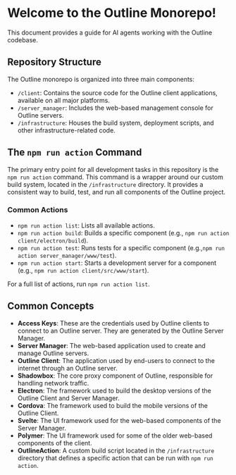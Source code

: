 # Welcome to the Outline Monorepo!

This document provides a guide for AI agents working with the Outline codebase.

## Repository Structure

The Outline monorepo is organized into three main components:

*   `/client`: Contains the source code for the Outline client applications, available on all major platforms.
*   `/server_manager`: Includes the web-based management console for Outline servers.
*   `/infrastructure`: Houses the build system, deployment scripts, and other infrastructure-related code.

## The `npm run action` Command

The primary entry point for all development tasks in this repository is the `npm run action` command. This command is a wrapper around our custom build system, located in the `/infrastructure` directory. It provides a consistent way to build, test, and run all components of the Outline project.

### Common Actions

*   `npm run action list`: Lists all available actions.
*   `npm run action build`: Builds a specific component (e.g., `npm run action client/electron/build`).
*   `npm run action test`: Runs tests for a specific component (e.g.,`npm run action server_manager/www/test`).
*   `npm run action start`: Starts a development server for a component (e.g., `npm run action client/src/www/start`).

For a full list of actions, run `npm run action list`.

## Common Concepts

*   **Access Keys**: These are the credentials used by Outline clients to connect to an Outline server. They are generated by the Outline Server Manager.
*   **Server Manager**: The web-based application used to create and manage Outline servers.
*   **Outline Client**: The application used by end-users to connect to the internet through an Outline server.
*   **Shadowbox**: The core proxy component of Outline, responsible for handling network traffic.
*   **Electron**: The framework used to build the desktop versions of the Outline Client and Server Manager.
*   **Cordova**: The framework used to build the mobile versions of the Outline Client.
*   **Svelte**: The UI framework used for the web-based components of the Server Manager.
*   **Polymer**: The UI framework used for some of the older web-based components of the client.
*   **OutlineAction**: A custom build script located in the `/infrastructure` directory that defines a specific action that can be run with `npm run action`.

